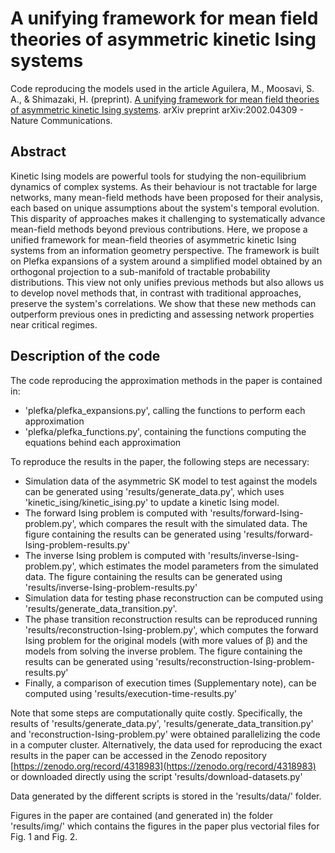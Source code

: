 # A unifying framework for mean field theories of asymmetric kinetic Ising systems

Code reproducing the models used in the article Aguilera, M., Moosavi, S. A., & Shimazaki, H. (preprint). [A unifying framework for mean field theories of asymmetric kinetic Ising systems](https://arxiv.org/abs/2002.04309). arXiv preprint arXiv:2002.04309 - Nature Communications.

## Abstract

Kinetic Ising models are powerful tools for studying the non-equilibrium dynamics of complex systems. As their behaviour is not tractable for large networks, many mean-field methods have been proposed for their analysis, each based on unique assumptions about the system's temporal evolution. This disparity of approaches makes it challenging to systematically advance mean-field methods beyond previous contributions. Here, we propose a unified framework for mean-field theories of asymmetric kinetic Ising systems from an information geometry perspective. The framework is built on Plefka expansions of a system around a simplified model obtained by an orthogonal projection to a sub-manifold of tractable probability distributions. This view not only unifies previous methods but also allows us to develop novel methods that, in contrast with traditional approaches, preserve the system's correlations. We show that these new methods can outperform previous ones in predicting and assessing network properties near critical regimes. 

## Description of the code

The code reproducing the approximation methods in the paper is contained in:
* 'plefka/plefka_expansions.py', calling the functions to perform each approximation
* 'plefka/plefka_functions.py', containing the functions computing the equations behind each approximation

To reproduce the results in the paper, the following steps are necessary:
* Simulation data of the asymmetric SK model to test against the models can be generated using 'results/generate_data.py', which uses 'kinetic_ising/kinetic_ising.py' to update a kinetic Ising model.
* The forward Ising problem is computed with 'results/forward-Ising-problem.py', which compares the result with the simulated data. The figure containing the results can be generated using 'results/forward-Ising-problem-results.py'
* The inverse Ising problem is computed with 'results/inverse-Ising-problem.py', which estimates the model parameters from the simulated data. The figure containing the results can be generated using 'results/inverse-Ising-problem-results.py'
* Simulation data for testing phase reconstruction can be computed using 'results/generate_data_transition.py'.
* The phase transition reconstruction results can be reproduced running 'results/reconstruction-Ising-problem.py', which computes the forward Ising problem for the original models (with more values of β) and the models from solving the inverse problem. The figure containing the results can be generated using 'results/reconstruction-Ising-problem-results.py'
* Finally, a comparison of execution times (Supplementary note), can be computed using 'results/execution-time-results.py'

Note that some steps are computationally quite costly. Specifically, the results of  'results/generate_data.py', 'results/generate_data_transition.py' and 'reconstruction-Ising-problem.py' were obtained parallelizing the code in a computer cluster. Alternatively, the data used for reproducing the exact results in the paper can be accessed in the Zenodo repository [https://zenodo.org/record/4318983](https://zenodo.org/record/4318983) or downloaded directly using the script 'results/download-datasets.py'

Data generated by the different scripts is stored in the 'results/data/' folder.

Figures in the paper are contained (and generated in) the folder 'results/img/' which contains the figures in the paper plus vectorial files for Fig. 1 and Fig. 2.


